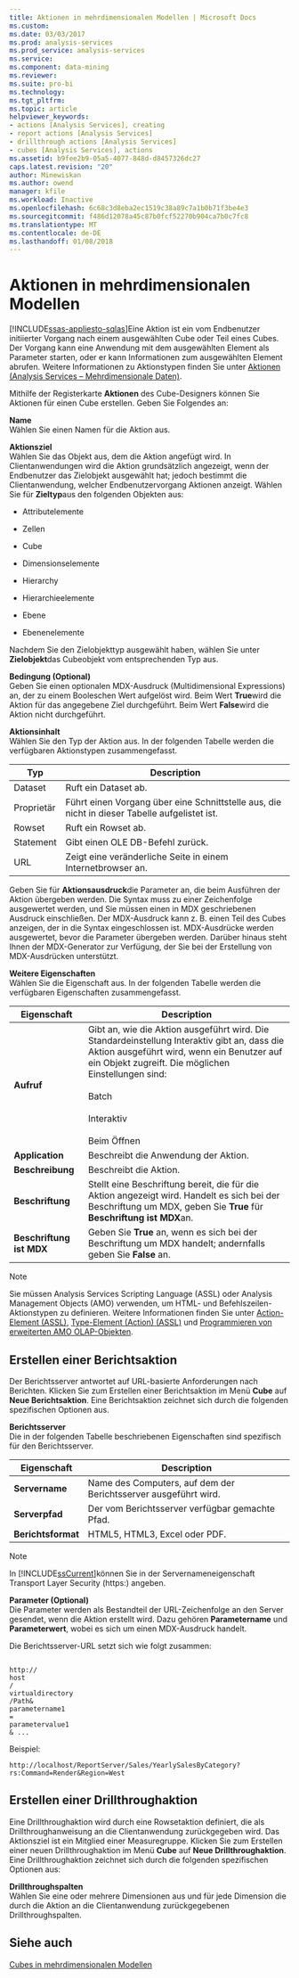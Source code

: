 ```yaml
---
title: Aktionen in mehrdimensionalen Modellen | Microsoft Docs
ms.custom: 
ms.date: 03/03/2017
ms.prod: analysis-services
ms.prod_service: analysis-services
ms.service: 
ms.component: data-mining
ms.reviewer: 
ms.suite: pro-bi
ms.technology: 
ms.tgt_pltfrm: 
ms.topic: article
helpviewer_keywords:
- actions [Analysis Services], creating
- report actions [Analysis Services]
- drillthrough actions [Analysis Services]
- cubes [Analysis Services], actions
ms.assetid: b9fee2b9-05a5-4077-848d-d8457326dc27
caps.latest.revision: "20"
author: Minewiskan
ms.author: owend
manager: kfile
ms.workload: Inactive
ms.openlocfilehash: 6c68c3d8eba2ec1519c38a89c7a1b0b71f3be4e3
ms.sourcegitcommit: f486d12078a45c87b0fcf52270b904ca7b0c7fc8
ms.translationtype: MT
ms.contentlocale: de-DE
ms.lasthandoff: 01/08/2018
---
```

# <a name="actions-in-multidimensional-models"></a>Aktionen in mehrdimensionalen Modellen
[!INCLUDE[ssas-appliesto-sqlas](../../includes/ssas-appliesto-sqlas.md)]Eine Aktion ist ein vom Endbenutzer initiierter Vorgang nach einem ausgewählten Cube oder Teil eines Cubes. Der Vorgang kann eine Anwendung mit dem ausgewählten Element als Parameter starten, oder er kann Informationen zum ausgewählten Element abrufen. Weitere Informationen zu Aktionstypen finden Sie unter [Aktionen &#40;Analysis Services – Mehrdimensionale Daten&#41;](../../analysis-services/multidimensional-models/actions-analysis-services-multidimensional-data.md).  
  
 Mithilfe der Registerkarte **Aktionen** des Cube-Designers können Sie Aktionen für einen Cube erstellen. Geben Sie Folgendes an:  
  
 **Name**  
 Wählen Sie einen Namen für die Aktion aus.  
  
 **Aktionsziel**  
 Wählen Sie das Objekt aus, dem die Aktion angefügt wird. In Clientanwendungen wird die Aktion grundsätzlich angezeigt, wenn der Endbenutzer das Zielobjekt ausgewählt hat; jedoch bestimmt die Clientanwendung, welcher Endbenutzervorgang Aktionen anzeigt. Wählen Sie für **Zieltyp**aus den folgenden Objekten aus:  
  
-   Attributelemente  
  
-   Zellen  
  
-   Cube  
  
-   Dimensionselemente  
  
-   Hierarchy  
  
-   Hierarchieelemente  
  
-   Ebene  
  
-   Ebenenelemente  
  
 Nachdem Sie den Zielobjekttyp ausgewählt haben, wählen Sie unter **Zielobjekt**das Cubeobjekt vom entsprechenden Typ aus.  
  
 **Bedingung (Optional)**  
 Geben Sie einen optionalen MDX-Ausdruck (Multidimensional Expressions) an, der zu einem Booleschen Wert aufgelöst wird. Beim Wert **True**wird die Aktion für das angegebene Ziel durchgeführt. Beim Wert **False**wird die Aktion nicht durchgeführt.  
  
 **Aktionsinhalt**  
 Wählen Sie den Typ der Aktion aus. In der folgenden Tabelle werden die verfügbaren Aktionstypen zusammengefasst.  
  
|Typ|Description|  
|----------|-----------------|  
|Dataset|Ruft ein Dataset ab.|  
|Proprietär|Führt einen Vorgang über eine Schnittstelle aus, die nicht in dieser Tabelle aufgelistet ist.|  
|Rowset|Ruft ein Rowset ab.|  
|Statement|Gibt einen OLE DB-Befehl zurück.|  
|URL|Zeigt eine veränderliche Seite in einem Internetbrowser an.|  
  
 Geben Sie für **Aktionsausdruck**die Parameter an, die beim Ausführen der Aktion übergeben werden. Die Syntax muss zu einer Zeichenfolge ausgewertet werden, und Sie müssen einen in MDX geschriebenen Ausdruck einschließen. Der MDX-Ausdruck kann z. B. einen Teil des Cubes anzeigen, der in die Syntax eingeschlossen ist. MDX-Ausdrücke werden ausgewertet, bevor die Parameter übergeben werden. Darüber hinaus steht Ihnen der MDX-Generator zur Verfügung, der Sie bei der Erstellung von MDX-Ausdrücken unterstützt.  
  
 **Weitere Eigenschaften**  
 Wählen Sie die Eigenschaft aus. In der folgenden Tabelle werden die verfügbaren Eigenschaften zusammengefasst.  
  
|Eigenschaft|Description|  
|--------------|-----------------|  
|**Aufruf**|Gibt an, wie die Aktion ausgeführt wird. Die Standardeinstellung Interaktiv gibt an, dass die Aktion ausgeführt wird, wenn ein Benutzer auf ein Objekt zugreift. Die möglichen Einstellungen sind:<br /><br /> Batch<br /><br /> Interaktiv<br /><br /> Beim Öffnen|  
|**Application**|Beschreibt die Anwendung der Aktion.|  
|**Beschreibung**|Beschreibt die Aktion.|  
|**Beschriftung**|Stellt eine Beschriftung bereit, die für die Aktion angezeigt wird. Handelt es sich bei der Beschriftung um MDX, geben Sie **True** für **Beschriftung ist MDX**an.|  
|**Beschriftung ist MDX**|Geben Sie **True** an, wenn es sich bei der Beschriftung um MDX handelt; andernfalls geben Sie **False** an.|  
  
> [!NOTE]  
>  Sie müssen Analysis Services Scripting Language (ASSL) oder Analysis Management Objects (AMO) verwenden, um HTML- und Befehlszeilen-Aktionstypen zu definieren. Weitere Informationen finden Sie unter [Action-Element &#40;ASSL&#41;](../../analysis-services/scripting/objects/action-element-assl.md), [Type-Element &#40;Action&#41; &#40;ASSL&#41;](../../analysis-services/scripting/properties/type-element-action-assl.md) und [Programmieren von erweiterten AMO OLAP-Objekten](../../analysis-services/multidimensional-models/analysis-management-objects/programming-amo-olap-advanced-objects.md).  
  
## <a name="creating-a-reporting-action"></a>Erstellen einer Berichtsaktion  
 Der Berichtsserver antwortet auf URL-basierte Anforderungen nach Berichten. Klicken Sie zum Erstellen einer Berichtsaktion im Menü **Cube** auf **Neue Berichtsaktion**. Eine Berichtsaktion zeichnet sich durch die folgenden spezifischen Optionen aus.  
  
 **Berichtsserver**  
 Die in der folgenden Tabelle beschriebenen Eigenschaften sind spezifisch für den Berichtsserver.  
  
|Eigenschaft|Description|  
|--------------|-----------------|  
|**Servername**|Name des Computers, auf dem der Berichtsserver ausgeführt wird.|  
|**Serverpfad**|Der vom Berichtsserver verfügbar gemachte Pfad.|  
|**Berichtsformat**|HTML5, HTML3, Excel oder PDF.|  
  
> [!NOTE]  
>  In [!INCLUDE[ssCurrent](../../includes/sscurrent-md.md)]können Sie in der Servernameneigenschaft Transport Layer Security (https:) angeben.  
  
 **Parameter (Optional)**  
 Die Parameter werden als Bestandteil der URL-Zeichenfolge an den Server gesendet, wenn die Aktion erstellt wird. Dazu gehören **Parametername** und **Parameterwert**, wobei es sich um einen MDX-Ausdruck handelt.  
  
 Die Berichtsserver-URL setzt sich wie folgt zusammen:  
  
```  
  
http://  
host  
/  
virtualdirectory  
/Path&  
parametername1  
=  
parametervalue1  
& ...  
```  
  
 Beispiel:  
  
```  
http://localhost/ReportServer/Sales/YearlySalesByCategory?rs:Command=Render&Region=West  
```  
  
## <a name="creating-a-drillthrough-action"></a>Erstellen einer Drillthroughaktion  
 Eine Drillthroughaktion wird durch eine Rowsetaktion definiert, die als Drillthroughanweisung an die Clientanwendung zurückgegeben wird. Das Aktionsziel ist ein Mitglied einer Measuregruppe. Klicken Sie zum Erstellen einer neuen Drillthroughaktion im Menü **Cube** auf **Neue Drillthroughaktion**. Eine Drillthroughaktion zeichnet sich durch die folgenden spezifischen Optionen aus:  
  
 **Drillthroughspalten**  
 Wählen Sie eine oder mehrere Dimensionen aus und für jede Dimension die durch die Aktion an die Clientanwendung zurückgegebenen Drillthroughspalten.  
  
## <a name="see-also"></a>Siehe auch  
 [Cubes in mehrdimensionalen Modellen](../../analysis-services/multidimensional-models/cubes-in-multidimensional-models.md)  
  
  
